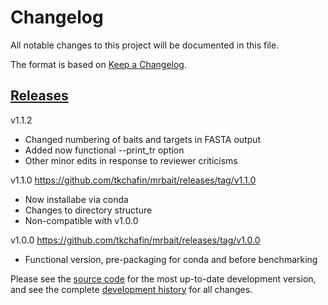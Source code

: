 # Changelog
All notable changes to this project will be documented in this file.

The format is based on [Keep a Changelog](http://keepachangelog.com/en/1.0.0/).

## [Releases](https://github.com/tkchafin/mrbait/releases)
v1.1.2
- Changed numbering of baits and targets in FASTA output
- Added now functional --print_tr option 
- Other minor edits in response to reviewer criticisms

v1.1.0 https://github.com/tkchafin/mrbait/releases/tag/v1.1.0
- Now installabe via conda
- Changes to directory structure
- Non-compatible with v1.0.0

v1.0.0 https://github.com/tkchafin/mrbait/releases/tag/v1.0.0
- Functional version, pre-packaging for conda and before benchmarking 

Please see the [source code](https://github.com/tkchafin/mrbait) for the most up-to-date development version, and see the complete [development history](https://github.com/tkchafin/mrbait/commits/master) for all changes. 

